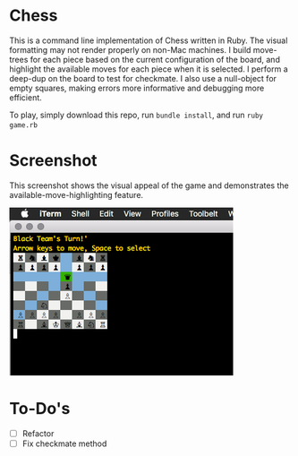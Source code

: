 # Chess

This is a command line implementation of Chess written in Ruby. The visual formatting may not render properly on non-Mac machines. I build move-trees for each piece based on the current configuration of the board, and highlight the available moves for each piece when it is selected. I perform a deep-dup on the board to test for checkmate. I also use a null-object for empty squares, making errors more informative and debugging more efficient.

To play, simply download this repo, run `bundle install`, and run `ruby game.rb`

# Screenshot

This screenshot shows the visual appeal of the game and demonstrates the available-move-highlighting feature.

![alt tag](screenshots/game.png)

# To-Do's

- [ ] Refactor
- [ ] Fix checkmate method
